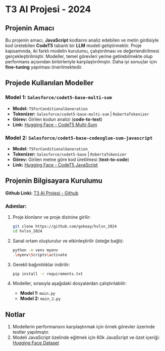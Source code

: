 # T3 AI Projesi - 2024

## Projenin Amacı
Bu projenin amacı, **JavaScript** kodlarını analiz edebilen ve metin girdisiyle kod üretebilen **CodeT5** tabanlı bir **LLM** modeli geliştirmektir. Proje kapsamında, iki farklı modelin kurulumu, çalıştırılması ve değerlendirilmesi gerçekleştirilmiştir. Modeller, temel görevleri yerine getirebilmekte olup performans açısından birbirleriyle karşılaştırılmıştır. Daha iyi sonuçlar için **fine-tuning** yapılması önerilmektedir.

## Projede Kullanılan Modeller
### Model 1: `Salesforce/codet5-base-multi-sum`
- **Model:** `T5ForConditionalGeneration`
- **Tokenizer:** `Salesforce/codet5-base-multi-sum` | `RobertaTokenizer`
- **Görev:** Girilen kodun analizi (**code-to-text**)
- **Link:** [Hugging Face - CodeT5 Multi-Sum](https://huggingface.co/Salesforce/codet5-base-multi-sum)

### Model 2: `Salesforce/codet5-base-codexglue-sum-javascript`
- **Model:** `T5ForConditionalGeneration`
- **Tokenizer:** `Salesforce/codet5-base` | `RobertaTokenizer`
- **Görev:** Girilen metne göre kod üretilmesi (**text-to-code**)
- **Link:** [Hugging Face - CodeT5 JavaScript](https://huggingface.co/Salesforce/codet5-base-codexglue-sum-javascript)

## Projenin Bilgisayara Kurulumu
**Github Linki:** [T3 AI Projesi - Github](https://github.com/gokeay/hvlsn_2024)

### Adımlar:
1. Proje klonlanır ve proje dizinine girilir:
    ```bash
    git clone https://github.com/gokeay/hvlsn_2024
    cd hvlsn_2024
    ```

2. Sanal ortam oluşturulur ve etkinleştirilir (isteğe bağlı):
    ```bash
    python -m venv myenv
    .\myenv\Scripts\activate
    ```

3. Gerekli bağımlılıklar indirilir:
    ```bash
    pip install -r requirements.txt
    ```

4. Modeller, sırasıyla aşağıdaki dosyalardan çalıştırılabilir:
   - **Model 1:** `main.py`
   - **Model 2:** `main_2.py`

## Notlar
1. Modellerin performansını karşılaştırmak için örnek görevler üzerinde testler yapılmıştır.
2. Modeli JavaScript özelinde eğitmek için 60k JavaScript ve özet içeriği: [Hugging Face Dataset](https://huggingface.co/datasets/google/code_x_glue_ct_code_to_text/viewer/javascript?row=7)
